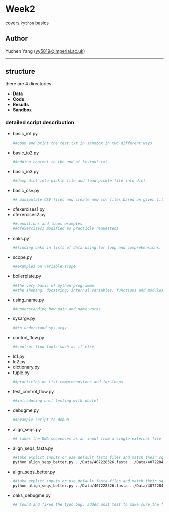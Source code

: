 # Week2
covers `Python` basics

## Author
Yuchen Yang (yy5819@imperial.ac.uk)

***

## structure
there are 4 directories.
- **Data**
- **Code** 
- **Results** 
- **Sandbox** 

### detailed script describution
- basic_io1.py
    ```python
    ##open and print the test.txt in sandbox in two different ways
    ```
- basic_io2.py
    ```python
    ##adding content to the end of testout.txt 
    ```
- basic_io3.py
    ```python
    ##dump dict into pickle file and load pickle file into dict 
    ```
- basic_csv.py
    ```python
    ## manipulate CSV files and create new csv files based on given files
    ```
- cfexercises1.py
- cfexercises2.py  
    ```python
    ##conditions and loops examples
    ##cfexercises1 modified as practicle requesteds
    ```
- oaks.py
    ```python
    ##finding oaks in lists of data using for loop and comprehensions.
    ```
- scope.py
    ```python
    ##examples on variable scope
    ```
- boilerplate.py
    ```python
    ##the very basic of python programme:
    ##the shebang, docstring, internal variables, functions and modules...
    ```
- using_name.py
    ```python
    ##understanding how main and name works
    ```
- sysargv.py
    ```python
    ##to understand sys.argv
    ```
- control_flow.py
    ```python
    ##control flow tools such as if else
    ```
- lc1.py
- lc2.py
- dictionary.py
- tuple.py
    ```python
    ##practicles on list comprehensions and for loops
    ```
- test_control_flow.py
    ```python
    ##introducing unit testing with doctet
    ```
- debugme.py
    ```python
    ##example script to debug
    ``` 
- align_seqs.py
    ```python
    ## takes the DNA sequences as an input from a single external file and saves the best alignment along with its corresponding score in a single text file (your choice of format and file type) to an appropriate location. 
    ```
- align_seqs_fasta.py
    ```bash
    ##take explict inputs or use default fasta files and match their squences, output one best result:
    python align_seqs_better.py ../Data/407228326.fasta ../Data/407228412.fasta
    ```
- align_seqs_better.py
    ```bash
    ##take explict inputs or use default fasta files and match their squences, output all best results in results folder:
    python align_seqs_better.py ../Data/407228326.fasta ../Data/407228412.fasta
    ```
 - oaks_debugme.py
    ```python
    ## found and fixed the typo bug, added unit test to make sure the function work as expected, add regex rules to take               ambiguous inputs, add codes to deal with csv header for file read and write. 
    ```
